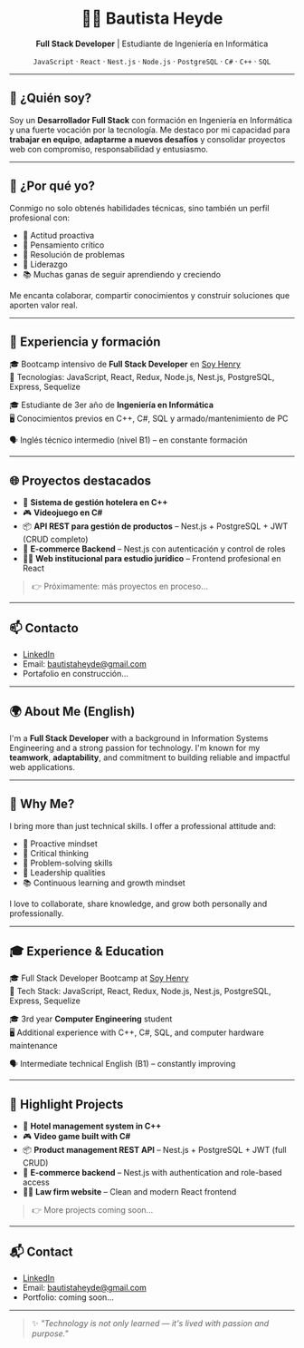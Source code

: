 <h1 align="center">👨‍💻 Bautista Heyde</h1>

<p align="center">
  <strong>Full Stack Developer</strong> | Estudiante de Ingeniería en Informática  
</p>

<p align="center">
  <code>JavaScript</code> · <code>React</code> · <code>Nest.js</code> · <code>Node.js</code> · <code>PostgreSQL</code> · <code>C#</code> · <code>C++</code> · <code>SQL</code>
</p>

---

## 📄 ¿Quién soy?

Soy un **Desarrollador Full Stack** con formación en Ingeniería en Informática y una fuerte vocación por la tecnología. Me destaco por mi capacidad para **trabajar en equipo**, **adaptarme a nuevos desafíos** y consolidar proyectos web con compromiso, responsabilidad y entusiasmo.

---

## 📌 ¿Por qué yo?

Conmigo no solo obtenés habilidades técnicas, sino también un perfil profesional con:

- 🤝 Actitud proactiva  
- 🧠 Pensamiento crítico  
- 🧩 Resolución de problemas  
- 🧭 Liderazgo  
- 📚 Muchas ganas de seguir aprendiendo y creciendo

Me encanta colaborar, compartir conocimientos y construir soluciones que aporten valor real.

---

## 🚀 Experiencia y formación

🎓 Bootcamp intensivo de **Full Stack Developer** en [Soy Henry](https://www.soyhenry.com/)  
🔧 Tecnologías: JavaScript, React, Redux, Node.js, Nest.js, PostgreSQL, Express, Sequelize

🎓 Estudiante de 3er año de **Ingeniería en Informática**  
🖥️ Conocimientos previos en C++, C#, SQL y armado/mantenimiento de PC

🗣️ Inglés técnico intermedio (nivel B1) – en constante formación

---

## 🌐 Proyectos destacados

- 🏨 **Sistema de gestión hotelera en C++**  
- 🎮 **Videojuego en C#**  
- 📦 **API REST para gestión de productos** – Nest.js + PostgreSQL + JWT (CRUD completo)  
- 🛒 **E-commerce Backend** – Nest.js con autenticación y control de roles  
- 👨‍💼 **Web institucional para estudio jurídico** – Frontend profesional en React

> 👉 Próximamente: más proyectos en proceso...

---

## 📫 Contacto

- [LinkedIn](https://www.linkedin.com/in/bautistaheyde)  
- Email: bautistaheyde@gmail.com  
- Portafolio en construcción...

---

## 🌍 About Me (English)

I'm a **Full Stack Developer** with a background in Information Systems Engineering and a strong passion for technology. I'm known for my **teamwork**, **adaptability**, and commitment to building reliable and impactful web applications.

---

## 💼 Why Me?

I bring more than just technical skills. I offer a professional attitude and:

- 🤝 Proactive mindset  
- 🧠 Critical thinking  
- 🧩 Problem-solving skills  
- 🧭 Leadership qualities  
- 📚 Continuous learning and growth mindset

I love to collaborate, share knowledge, and grow both personally and professionally.

---

## 🎓 Experience & Education

🎓 Full Stack Developer Bootcamp at [Soy Henry](https://www.soyhenry.com/)  
🔧 Tech Stack: JavaScript, React, Redux, Node.js, Nest.js, PostgreSQL, Express, Sequelize

🎓 3rd year **Computer Engineering** student  
🖥️ Additional experience with C++, C#, SQL, and computer hardware maintenance

🗣️ Intermediate technical English (B1) – constantly improving

---

## 🚀 Highlight Projects

- 🏨 **Hotel management system in C++**  
- 🎮 **Video game built with C#**  
- 📦 **Product management REST API** – Nest.js + PostgreSQL + JWT (full CRUD)  
- 🛒 **E-commerce backend** – Nest.js with authentication and role-based access  
- 👨‍💼 **Law firm website** – Clean and modern React frontend

> 👉 More projects coming soon...

---

## 📬 Contact

- [LinkedIn](https://www.linkedin.com/in/bautistaheyde)  
- Email: bautistaheyde@gmail.com  
- Portfolio: coming soon...

---

> ✨ _"Technology is not only learned — it's lived with passion and purpose."_  
